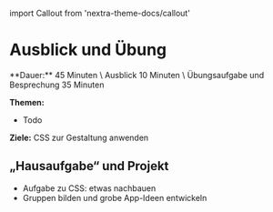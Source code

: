 import Callout from 'nextra-theme-docs/callout'

# Ausblick und Übung 

<Callout>
  **Dauer:** 45 Minuten \
  Ausblick 10 Minuten \
  Übungsaufgabe und Besprechung 35 Minuten

  **Themen:**
  - Todo

  **Ziele:** CSS zur Gestaltung anwenden
</Callout>

## „Hausaufgabe“ und Projekt

- Aufgabe zu CSS: etwas nachbauen
- Gruppen bilden und grobe App-Ideen entwickeln